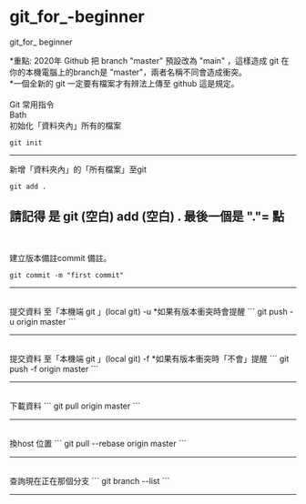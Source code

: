 # git_for_-beginner
git_for_ beginner
    
*重點: 2020年 Github 把 branch "master" 預設改為 "main" ，這樣造成 git  在你的本機電腦上的branch是 "master"，兩者名稱不同會造成衝突。  
*一個全新的 git 一定要有檔案才有辨法上傳至 github 這是規定。  
<br/> 
Git 常用指令  
Bath  
初始化「資料夾內」所有的檔案  
```  
git init  
```  
--------  
 
新增「資料夾內」的「所有檔案」至git  
```  
git add .  
```  
請記得 是 git (空白) add (空白) .     最後一個是 "."= 點  
--------  
<br/>  

建立版本備註commit 備註。
```  
git commit -m "first commit"  
```    

--------  
<br/>  
提交資料  至「本機端 git 」(local git) -u   
*如果有版本衝突時會提醒  
```  
git push -u origin master  
```    

--------  
<br/>    
提交資料  至「本機端 git 」(local git) -f  
*如果有版本衝突時「不會」提醒  
```  
git push -f origin master  
```    

--------  
<br/>    
下載資料
```  
git pull origin master  
```    

--------  
<br/>    
換host 位置  
```  
git pull --rebase origin master  
```  

--------  
<br/>    
查詢現在正在那個分支
```  
git branch --list  
```  


--------  
<br/>  
